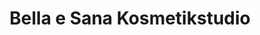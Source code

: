 ---
title: "Bella e Sana Kosmetikstudio"
url: /berlin/bella-e-sana-kosmetikstudio/
shop: Kosmetik
---